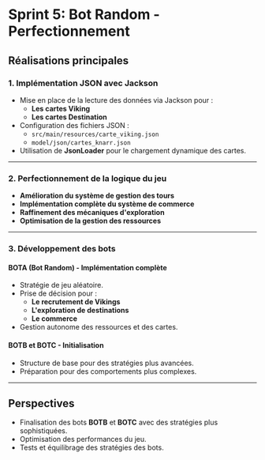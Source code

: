 # Sprint 5: Bot Random - Perfectionnement

## Réalisations principales

### 1. Implémentation JSON avec Jackson
- Mise en place de la lecture des données via Jackson pour :
  - **Les cartes Viking**
  - **Les cartes Destination**
- Configuration des fichiers JSON :
  - `src/main/resources/carte_viking.json`
  - `model/json/cartes_knarr.json`
- Utilisation de **JsonLoader** pour le chargement dynamique des cartes.

---

### 2. Perfectionnement de la logique du jeu
- **Amélioration du système de gestion des tours**
- **Implémentation complète du système de commerce**
- **Raffinement des mécaniques d'exploration**
- **Optimisation de la gestion des ressources**

---

### 3. Développement des bots
#### **BOTA (Bot Random)** - Implémentation complète
- Stratégie de jeu aléatoire.
- Prise de décision pour :
  - **Le recrutement de Vikings**
  - **L'exploration de destinations**
  - **Le commerce**
- Gestion autonome des ressources et des cartes.

#### **BOTB et BOTC** - Initialisation
- Structure de base pour des stratégies plus avancées.
- Préparation pour des comportements plus complexes.

---

## Perspectives
- Finalisation des bots **BOTB** et **BOTC** avec des stratégies plus sophistiquées.
- Optimisation des performances du jeu.
- Tests et équilibrage des stratégies des bots.


